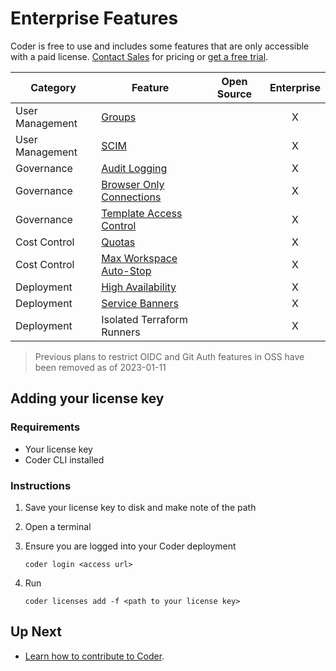 # Enterprise Features

Coder is free to use and includes some features that are only accessible with a paid license.
[Contact Sales](https://coder.com/contact) for pricing or [get a free
trial](https://coder.com/trial).

| Category        | Feature                                                                     |  Open Source   | Enterprise |
| --------------- | --------------------------------------------------------------------------- | :------------: | :--------: |
| User Management | [Groups](./admin/groups.md)                                                 |                |     X      |
| User Management | [SCIM](./admin/auth.md#scim)                                                |                |     X      |
| Governance      | [Audit Logging](./admin/audit-logs.md)                                      |                |     X      |
| Governance      | [Browser Only Connections](./networking.md#browser-only-connections)        |                |     X      |
| Governance      | [Template Access Control](./admin/rbac.md)                                  |                |     X      |
| Cost Control    | [Quotas](./admin/quotas.md)                                                 |                |     X      |
| Cost Control    | [Max Workspace Auto-Stop](./templates.md#configure-max-workspace-auto-stop) |                |     X      |
| Deployment      | [High Availability](./admin/high-availability.md)                           |                |     X      |
| Deployment      | [Service Banners](./admin/service-banners.md)                               |                |     X      |
| Deployment      | Isolated Terraform Runners                                                  |                |     X      |

> Previous plans to restrict OIDC and Git Auth features in OSS have been removed as of 2023-01-11

## Adding your license key

### Requirements

- Your license key
- Coder CLI installed

### Instructions

1. Save your license key to disk and make note of the path
2. Open a terminal
3. Ensure you are logged into your Coder deployment

   `coder login <access url>`

4. Run

   `coder licenses add -f <path to your license key>`

## Up Next

- [Learn how to contribute to Coder](./CONTRIBUTING.md).
